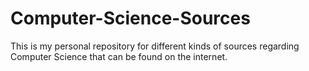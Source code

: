 # Computer-Science-Sources
This is my personal repository for different kinds of sources regarding Computer Science that can be found on the internet.
